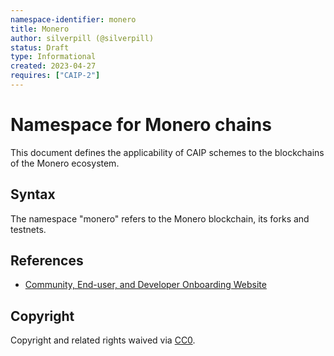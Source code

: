 ```yaml
---
namespace-identifier: monero
title: Monero
author: silverpill (@silverpill)
status: Draft
type: Informational
created: 2023-04-27
requires: ["CAIP-2"]
---
```


# Namespace for Monero chains

This document defines the applicability of CAIP schemes to the blockchains of the Monero ecosystem.

## Syntax

The namespace "monero" refers to the Monero blockchain, its forks and testnets.

## References

- [Community, End-user, and Developer Onboarding Website][communitysite]

[communitysite]: https://www.getmonero.org/

## Copyright

Copyright and related rights waived via [CC0](https://creativecommons.org/publicdomain/zero/1.0/).

